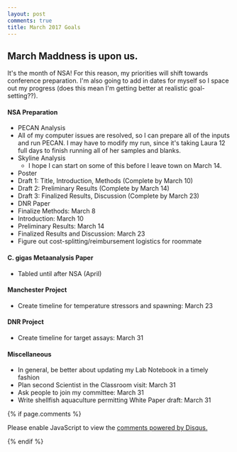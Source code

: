 ```yaml
---
layout: post
comments: true
title: March 2017 Goals
---
```


## March Maddness is upon us.

It's the month of NSA! For this reason, my priorities will shift towards conference preparation. I'm also going to add in dates for myself so I space out my progress (does this mean I'm getting better at realistic goal-setting??).

#### NSA Preparation 
- PECAN Analysis
 - All of my computer issues are resolved, so I can prepare all of the inputs and run PECAN. I may have to modify my run, since it's taking Laura 12 full days to finish running all of her samples and blanks.
- Skyline Analysis
  - I hope I can start on some of this before I leave town on March 14.
- Poster
 - Draft 1: Title, Introduction, Methods (Complete by March 10)
 - Draft 2: Preliminary Results (Complete by March 14)
 - Draft 3: Finalized Results, Discussion (Complete by March 23)
- DNR Paper
 - Finalize Methods: March 8
 - Introduction: March 10
 - Preliminary Results: March 14
 - Finalized Results and Discussion: March 23
- Figure out cost-splitting/reimbursement logistics for roommate

#### C. gigas Metaanalysis Paper
- Tabled until after NSA (April)

#### Manchester Project
- Create timeline for temperature stressors and spawning: March 23

#### DNR Project
- Create timeline for target assays: March 31

#### Miscellaneous
- In general, be better about updating my Lab Notebook in a timely fashion
- Plan second Scientist in the Classroom visit: March 31
- Ask people to join my committee: March 31
- Write shellfish aquaculture permitting White Paper draft: March 31
 
 {% if page.comments %}

<div id="disqus_thread"></div>
<script>

/**
*  RECOMMENDED CONFIGURATION VARIABLES: EDIT AND UNCOMMENT THE SECTION BELOW TO INSERT DYNAMIC VALUES FROM YOUR PLATFORM OR CMS.
*  LEARN WHY DEFINING THESE VARIABLES IS IMPORTANT: https://disqus.com/admin/universalcode/#configuration-variables*/
/*
var disqus_config = function () {
this.page.url = PAGE_URL;  // Replace PAGE_URL with your page's canonical URL variable
this.page.identifier = PAGE_IDENTIFIER; // Replace PAGE_IDENTIFIER with your page's unique identifier variable
};
*/
(function() { // DON'T EDIT BELOW THIS LINE
var d = document, s = d.createElement('script');
s.src = 'https://the-responsible-grad-student.disqus.com/embed.js';
s.setAttribute('data-timestamp', +new Date());
(d.head || d.body).appendChild(s);
})();
</script>
<noscript>Please enable JavaScript to view the <a href="https://disqus.com/?ref_noscript">comments powered by Disqus.</a></noscript>

{% endif %}

<script id="dsq-count-scr" src="//the-responsible-grad-student.disqus.com/count.js" async></script>
